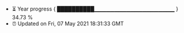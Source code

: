 - ⏳ Year progress { ██████████▁▁▁▁▁▁▁▁▁▁▁▁▁▁▁▁▁▁▁▁ } 34.73 %
- ⏰ Updated on Fri, 07 May 2021 18:31:33 GMT


